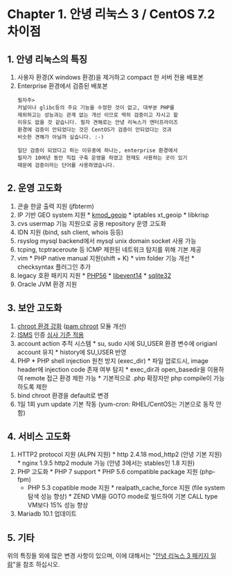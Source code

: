 # Chapter 1. 안녕 리눅스 3 / CentOS 7.2 차이점

## 1. 안녕 리눅스의 특징

 1. 사용자 환경(X windows 환경)을 제거하고 compact 한 서버 전용 배포본
 2. Enterprise 환경에서 검증된 배포본
    ```
    필자주>
    커널이나 glibc등의 주요 기능을 수정한 것이 없고, 대부분 PHP를
    제외하고는 성능과는 관계 없는 개선 이므로 딱히 검증이고 자시고 할
    이유도 없을 것 같습니다. 필자 견해로는 안녕 리눅스가 엔터프라이즈
    환경에 검증이 안되었다는 것은 CentOS가 검증이 안되었다는 것과 
    비슷한 견해가 아닐까 싶습니다. :-)
    
    일단 검증이 되었다고 하는 이유중에 하나는, enterprise 환경에서
    필자가 10여년 동안 직접 구축 운영을 하였고 현재도 사용하는 곳이 있기
    때문에 검증이라는 단어를 사용하였습니다.
    ```

## 2. 운영 고도화
  1. 콘솔 한글 출력 지원 (jfbterm)
  2. IP 기반 GEO system 지원
    * [kmod_geoip](chapter2-1-firewall-6.md)
    * iptables xt_geoip
    * libkrisp
  3. cvs usermap 기능 지원으로 공용 repository 운영 고도화
  4. IDN 지원 (bind, ssh client, whois 등등)
  5. rsyslog mysql backend에서 mysql unix domain socket 사용 가능
  6. tcping, tcptraceroute 등 ICMP 제한된 네트워크 탐지를 위해 기본 제공
  7. vim
    * PHP native manual 지원(shift + K)
    * vim folder 기능 개선
    * checksyntax 플러그인 추가
  8. legacy 호환 패키지 지원
    * [PHP56](pkg-addon-php56.md)
    * [libevent14](pkg-addon-libevent14.md)
    * [sqlite32](pkg-addon-sqlite32.md)
  9. Oracle JVM 환경 지원


## 3. 보안 고도화
  1. [chroot 환경 강화](chapter2-2-pam-control-2.md) ([pam chroot](pkg-base-pam.md) 모듈 개선)
  2. [ISMS](http://isms.kisa.or.kr/kor/main.jsp) 인증 [심사 기준 적용](chapter2-2-pam-control.md)
  3. account action 추적 시스템
    * su, sudo 시에 SU_USER 환경 변수에 origianl account 유지
    * history에 SU_USER 반영
  4. PHP
    * PHP shell injection 원천 방지 (exec_dir)
    * 파일 업로드시, image header에 injection code 존재 여부 탐지
    * exec_dir과 open_basedir을 이용하여 remote 접근 환경 제한 가능
    * 기본적으로 .php 확장자만 php compile이 가능하도록 제한
  5. bind chroot 환경을 default로 변경
  6. 1일 1회 yum update 기본 작동 (yum-cron: RHEL/CentOS는 기본으로 동작 안함)


## 4. 서비스 고도화
  1. HTTP2 protocol 지원 (ALPN 지원)
    * http 2.4.18 mod_http2 (안녕 기본 지원)
    * nginx 1.9.5 http2 module 가능 (안녕 3에서는 stables인 1.8 지원)
  2. PHP 고도화
    * PHP 7 support
    * PHP 5.6 compatible package 지원 (php-fpm)
      * PHP 5.3 copatible mode 지원
    * realpath_cache_force 지원 (file system 탐색 성능 향상)
    * ZEND VM을 GOTO mode로 빌드하여 기본 CALL type VM보다 15% 성능 향상
  3. Mariadb 10.1 업데이트

## 5. 기타

위의 특징들 외에 많은 변경 사항이 있으며, 이에 대해서는 "[안녕 리눅스 3 패키지 일람](AnNyung3-Package-Catalog.md)"을 참조 하십시오.